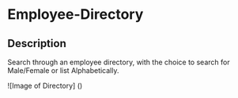 # Employee-Directory
## Description
Search through an employee directory, with the choice to search for Male/Female or list Alphabetically.

![Image of Directory]
()
